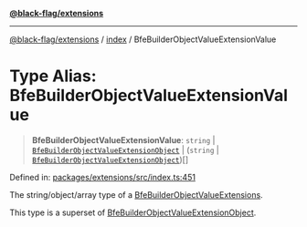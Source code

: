 [**@black-flag/extensions**][1]

---

[@black-flag/extensions][1] / [index][2] / BfeBuilderObjectValueExtensionValue

# Type Alias: BfeBuilderObjectValueExtensionValue

> **BfeBuilderObjectValueExtensionValue**: `string` | [`BfeBuilderObjectValueExtensionObject`][3] | (`string` | [`BfeBuilderObjectValueExtensionObject`][3])\[]

Defined in: [packages/extensions/src/index.ts:451][4]

The string/object/array type of a [BfeBuilderObjectValueExtensions][5].

This type is a superset of [BfeBuilderObjectValueExtensionObject][3].

[1]: ../../README.md
[2]: ../README.md
[3]: BfeBuilderObjectValueExtensionObject.md
[4]: https://github.com/Xunnamius/black-flag/blob/1b1b5b597cf8302c1cc5affdd2e1dd9189034907/packages/extensions/src/index.ts#L451
[5]: BfeBuilderObjectValueExtensions.md
